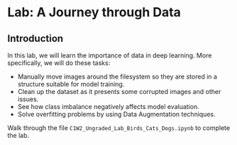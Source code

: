 # Lab: A Journey through Data

## Introduction
In this lab, we will learn the importance of data in deep learning. More specifically, we will do these tasks:
- Manually move images around the filesystem so they are stored in a structure suitable for model training.
- Clean up the dataset as it presents some corrupted images and other issues.
- See how class imbalance negatively affects model evaluation.
- Solve overfitting problems by using Data Augmentation techniques.

Walk through the file `C1W2_Ungraded_Lab_Birds_Cats_Dogs.ipynb` to complete the lab.
